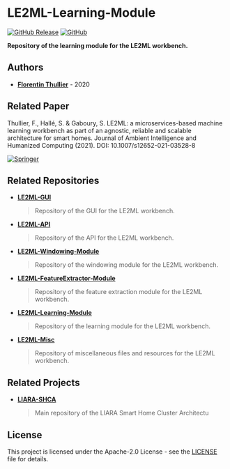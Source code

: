 # LE2ML-Learning-Module

[![GitHub Release](https://img.shields.io/github/release/FlorentinTh/LE2ML-Learning-Module?style=flat-square)](https://github.com/FlorentinTh/LE2ML-Learning-Module/releases) [![GitHub](https://img.shields.io/github/license/FlorentinTh/LE2ML-Learning-Module?style=flat-square)](https://github.com/FlorentinTh/LE2ML-Learning-Module/blob/master/LICENSE)

**Repository of the learning module for the LE2ML workbench.**

## Authors

* [**Florentin Thullier**](https://github.com/FlorentinTh) - 2020

## Related Paper

Thullier, F., Hallé, S. & Gaboury, S. LE2ML: a microservices-based machine learning workbench as part of an agnostic, reliable and scalable architecture for smart homes. Journal of Ambient Intelligence and Humanized Computing (2021). DOI: 10.1007/s12652-021-03528-8

[![Springer](https://img.shields.io/badge/Springer-link-blue?style=flat-square)](https://link.springer.com/article/10.1007/s12652-021-03528-8)

## Related Repositories

* [**LE2ML-GUI**](https://github.com/FlorentinTh/LE2ML-GUI)
  > Repository of the GUI for the LE2ML workbench.

* [**LE2ML-API**](https://github.com/FlorentinTh/LE2ML-API)
  > Repository of the API for the LE2ML workbench.

* [**LE2ML-Windowing-Module**](https://github.com/FlorentinTh/LE2ML-Windowing-Module)
  > Repository of the windowing module for the LE2ML workbench.

* [**LE2ML-FeatureExtractor-Module**](https://github.com/FlorentinTh/LE2ML-FeatureExtractor-Module)
  > Repository of the feature extraction module for the LE2ML workbench.

* [**LE2ML-Learning-Module**](https://github.com/FlorentinTh/LE2ML-Learning-Module)
  > Repository of the learning module for the LE2ML workbench.

* [**LE2ML-Misc**](https://github.com/FlorentinTh/LE2ML-Misc)
  > Repository of miscellaneous files and resources for the LE2ML workbench.

## Related Projects

* [**LIARA-SHCA**](https://github.com/FlorentinTh/LIARA-SHCA)
  > Main repository of the LIARA Smart Home Cluster Architectu

## License

This project is licensed under the Apache-2.0 License - see the [LICENSE](LICENSE) file for details.
